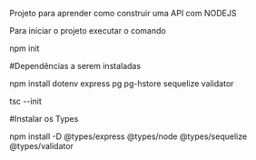 Projeto para aprender como construir uma API com NODEJS

Para iniciar o projeto executar o comando

npm init

#Dependências a serem instaladas

npm install dotenv express pg pg-hstore sequelize validator

tsc --init

#Instalar os Types

npm install -D @types/express @types/node @types/sequelize @types/validator